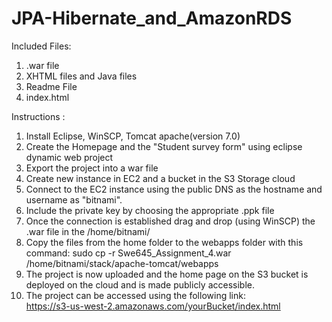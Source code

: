 # JPA-Hibernate_and_AmazonRDS

Included Files:
1) .war file
2) XHTML files and Java files
3) Readme File
4) index.html

Instructions :

1) Install Eclipse, WinSCP, Tomcat apache(version 7.0)
2) Create the Homepage and the "Student survey form" using eclipse dynamic web project
3) Export the project into a war file
4) Create new instance in EC2 and a bucket in the S3 Storage cloud
5) Connect to the EC2 instance using the public DNS as the hostname and username as "bitnami".
6) Include the private key by choosing the appropriate .ppk file
7) Once the connection is established drag and drop (using WinSCP) the .war file in the /home/bitnami/
8) Copy the files from the home folder to the webapps folder with this command:
   sudo cp -r Swe645_Assignment_4.war /home/bitnami/stack/apache-tomcat/webapps
9) The project is now uploaded and the home page on the S3 bucket is deployed on the cloud and is made publicly accessible.
10) The project can be accessed using the following link: 	
	https://s3-us-west-2.amazonaws.com/yourBucket/index.html


